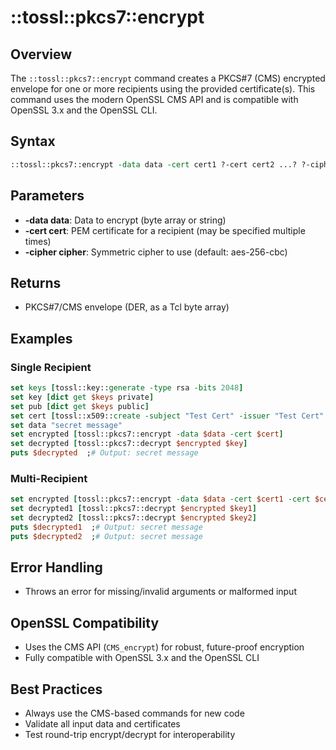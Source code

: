 # ::tossl::pkcs7::encrypt

## Overview

The `::tossl::pkcs7::encrypt` command creates a PKCS#7 (CMS) encrypted envelope for one or more recipients using the provided certificate(s). This command uses the modern OpenSSL CMS API and is compatible with OpenSSL 3.x and the OpenSSL CLI.

## Syntax

```tcl
::tossl::pkcs7::encrypt -data data -cert cert1 ?-cert cert2 ...? ?-cipher cipher?
```

## Parameters

- **-data data**: Data to encrypt (byte array or string)
- **-cert cert**: PEM certificate for a recipient (may be specified multiple times)
- **-cipher cipher**: Symmetric cipher to use (default: aes-256-cbc)

## Returns

- PKCS#7/CMS envelope (DER, as a Tcl byte array)

## Examples

### Single Recipient

```tcl
set keys [tossl::key::generate -type rsa -bits 2048]
set key [dict get $keys private]
set pub [dict get $keys public]
set cert [tossl::x509::create -subject "Test Cert" -issuer "Test Cert" -pubkey $pub -privkey $key -days 365]
set data "secret message"
set encrypted [tossl::pkcs7::encrypt -data $data -cert $cert]
set decrypted [tossl::pkcs7::decrypt $encrypted $key]
puts $decrypted  ;# Output: secret message
```

### Multi-Recipient

```tcl
set encrypted [tossl::pkcs7::encrypt -data $data -cert $cert1 -cert $cert2]
set decrypted1 [tossl::pkcs7::decrypt $encrypted $key1]
set decrypted2 [tossl::pkcs7::decrypt $encrypted $key2]
puts $decrypted1  ;# Output: secret message
puts $decrypted2  ;# Output: secret message
```

## Error Handling

- Throws an error for missing/invalid arguments or malformed input

## OpenSSL Compatibility

- Uses the CMS API (`CMS_encrypt`) for robust, future-proof encryption
- Fully compatible with OpenSSL 3.x and the OpenSSL CLI

## Best Practices

- Always use the CMS-based commands for new code
- Validate all input data and certificates
- Test round-trip encrypt/decrypt for interoperability 